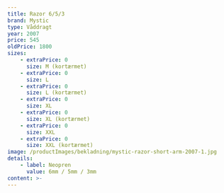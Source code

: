 ```yaml
---
title: Razor 6/5/3
brand: Mystic
type: Våddragt
year: 2007
price: 545
oldPrice: 1800
sizes:
    - extraPrice: 0
      size: M (kortærmet)
    - extraPrice: 0
      size: L
    - extraPrice: 0
      size: L (kortærmet)
    - extraPrice: 0
      size: XL
    - extraPrice: 0
      size: XL (kortærmet)
    - extraPrice: 0
      size: XXL
    - extraPrice: 0
      size: XXL (kortærmet)
image: /productImages/bekladning/mystic-razor-short-arm-2007-1.jpg
details:
    - label: Neopren
      value: 6mm / 5mm / 3mm
content: >-
---
```

